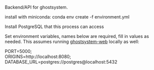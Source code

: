Backend/API for ghostsystem.

install with miniconda: conda env create -f environment.yml

Install PostgreSQL that this process can access

Set environment variables, names below are required, fill in values as needed. 
This assumes running [ghostsystem-web](https://github.com/epthed/GhostSystem-web) locally as well:

PORT=5000;  
ORIGINS=http://localhost:8080; 
DATABASE_URL=postgres://postgres@localhost:5432  
